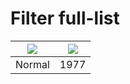 # Filter full-list

| ![](https://github.com/azat-io/postcss-instagram/blob/master/images/normal.jpg?raw=true) | ![](https://github.com/azat-io/postcss-instagram/blob/master/images/1977.jpg?raw=true) |
| --- | --- |
| Normal | 1977 |

